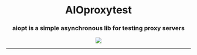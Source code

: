 <h1 align="center">
    AIOproxytest
</h1>

<h3 align="center">
    aiopt is a simple asynchronous lib for testing proxy servers
</h3>

<div align="center">
    <img src=".github/aiopt.png" align="center">
</div>

---





